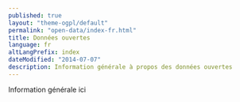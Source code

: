 ```yaml
---
published: true
layout: "theme-ogpl/default"
permalink: "open-data/index-fr.html"
title: Données ouvertes
language: fr
altLangPrefix: index
dateModified: "2014-07-07"
description: Information générale à propos des données ouvertes
---
```


Information générale ici
